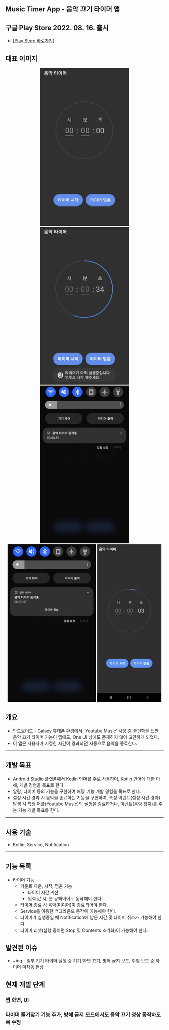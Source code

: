 ## Music Timer App - 음악 끄기 타이머 앱

## 구글 Play Store 2022. 08. 16. 출시
+ [[Play Store 바로가기]](https://play.google.com/store/apps/details?id=com.media_music_timer)

## 대표 이미지
<p orientaion=horizontal align=center>
  <img src=img/[2022.08.21]app-img/app-main.jpg height=500>
  <img src=img/[2022.08.21]app-img/app-main-timer-processing.jpg height=500>
  <br>
  <img src=img/[2022.08.21]app-img/app-main-notification.jpg height=500>
  <img src=img/[2022.08.21]app-img/app-main-notification-extension.jpg height=500>
  <img src=img/app-img/music-stop.gif height=500>
</p>

## 개요
+ 안드로이드 - Galaxy 휴대폰 환경에서 'Youtube Music' 사용 중 불편함을 느낀 음악 끄기 타이머 기능이 앱에도, One UI 상에도 존재하지 않아 고안하게 되었다.
+ 이 앱은 사용자가 지정한 시간이 경과되면 자동으로 음악을 종료한다.
---

## 개발 목표
+ Android Studio 플랫폼에서 Kotlin 언어를 주로 사용하며, Kotlin 언어에 대한 이해, 개발 경험을 목표로 한다.
+ 알람, 타이머 등의 기능을 구현하여 해당 기능 개발 경험을 목표로 한다.
+ 설정 시간 경과 시 음악을 종료하는 기능을 구현하여, 특정 이벤트(설정 시간 경과) 발생 시 특정 어플(Youtube Music)의 실행을 종료하거나, 이벤트(음악 정지)를 주는 기능 개발 목표를 한다.
---

## 사용 기술
+ Kotlin, Service, Notification
---

## 기능 목록
- 타이머 기능
  - 카운트 다운, 시작, 멈춤 기능
    - 타이머 시간 계산
    - 입력 값 시, 분 공백이어도 동작해야 한다.
  - 타이머 종료 시 음악(미디어)이 종료되어야 한다.
  - Service를 이용한 백그라운드 동작이 가능해야 한다.
  - 타이머가 실행중일 때 Notification에 남은 시간 및 타이머 취소가 가능해야 한다.
  - 타이머 리셋(실행 중이면 Stop 및 Contents 초기화)이 가능해야 한다.


## 발견된 이슈
+ ~ing - 일부 기기 타이머 실행 중 기기 화면 끄기, 방해 금지 모드, 취침 모드 중 타이머 미작동 현상

## 현재 개발 단계
### 앱 화면, UI 
### 타이머 즐겨찾기 기능 추가, 방해 금지 모드에서도 음악 끄기 정상 동작하도록 수정
